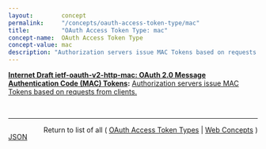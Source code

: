 ```yaml
---
layout:        concept
permalink:     "/concepts/oauth-access-token-type/mac"
title:         "OAuth Access Token Type: mac"
concept-name:  OAuth Access Token Type
concept-value: mac
description: "Authorization servers issue MAC Tokens based on requests from clients."
---
```


**[Internet Draft ietf-oauth-v2-http-mac: OAuth 2.0 Message Authentication Code (MAC) Tokens](/specs/IETF/I-D/ietf-oauth-v2-http-mac "This specification describes how to use MAC Tokens in HTTP requests to access OAuth 2.0 protected resources. An OAuth client willing to access a protected resource needs to demonstrate possession of a cryptographic key by using it with a keyed message digest function to the request. The document also defines a key distribution protocol for obtaining a fresh session key."):** [Authorization servers issue MAC Tokens based on requests from clients.](http://tools.ietf.org/html/draft-ietf-oauth-v2-http-mac#section-4 "Read documentation for OAuth Access Token Type &#34;mac&#34;")

<br/>
<hr/>

<p style="float : left"><a href="./mac.json" title="JSON representing this particular Web Concept value">JSON</a></p>
<p style="text-align: right">Return to list of all ( <a href="../oauth-access-token-types">OAuth Access Token Types</a> | <a href="../">Web Concepts</a> )</p>
